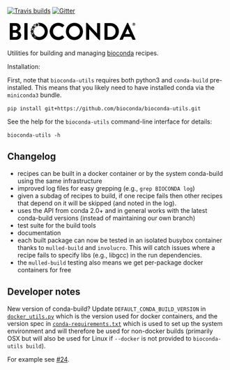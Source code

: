 
[![Travis builds](https://img.shields.io/travis/bioconda/bioconda-utils/master.svg?style=flat-square&label=builds)](https://travis-ci.org/bioconda/bioconda-utils)
[![Gitter](https://badges.gitter.im/bioconda/bioconda-recipes.svg)](https://gitter.im/bioconda/Lobby?utm_source=badge&utm_medium=badge&utm_campaign=pr-badge)

![](https://raw.githubusercontent.com/bioconda/bioconda-recipes/master/logo/bioconda_monochrome_small.png
 "Bioconda")

Utilities for building and managing
[bioconda](https://github.com/bioconda/bioconda-recipes) recipes.

Installation:

First, note that `bioconda-utils` requires both python3 and `conda-build` pre-installed.
This means that you likely need to have installed conda via the `miniconda3` bundle.

```
pip install git+https://github.com/bioconda/bioconda-utils.git
```

See the help for the `bioconda-utils` command-line interface for details:

```
bioconda-utils -h
```

## Changelog

- recipes can be built in a docker container or by the system conda-build using the same infrastructure
- improved log files for easy grepping (e.g., `grep BIOCONDA log`)
- given a subdag of recipes to build, if one recipe fails then other recipes
  that depend on it will be skipped (and noted in the log).
- uses the API from conda 2.0+ and in general works with the latest conda-build
  versions (instead of maintaining our own branch)
- test suite for the build tools
- documentation
- each built package can now be tested in an isolated busybox container thanks
  to `mulled-build` and `involucro`. This will catch issues where a recipe fails
  to specify libs (e.g., libgcc) in the run dependencies.
- the `mulled-build` testing also means we get per-package docker containers for free


## Developer notes

New version of conda-build? Update `DEFAULT_CONDA_BUILD_VERSION` in
[`docker_utils.py`](bioconda_utils/docker_utils.py) which is the version used
for docker containers, and the version spec in
[`conda-requirements.txt`](conda-requirements.txt) which is used to set up the
system environment and will therefore be used for non-docker builds (primarily
OSX but will also be used for Linux if `--docker` is not provided to
`bioconda-utils build`).

For example see [#24](https://github.com/bioconda/bioconda-utils/pull/24/files).

